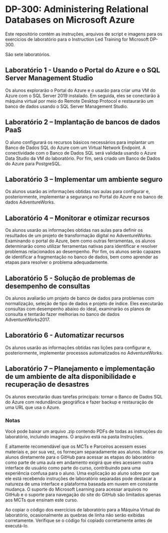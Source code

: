 # DP-300: Administering Relational Databases on Microsoft Azure

Este repositório contém as instruções, arquivos de script e imagens para os exercícios de laboratório para o Instruction Led Training for Microsoft DP-300.

São sete laboratórios.

## Laboratório 1 - Usando o Portal do Azure e o SQL Server Management Studio
Os alunos explorarão o Portal do Azure e o usarão para criar uma VM do Azure com o SQL Server 2019 instalado. Em seguida, eles se conectarão à máquina virtual por meio do Remote Desktop Protocol e restaurarão um banco de dados usando o SQL Server Management Studio.

## Laboratório 2 – Implantação de bancos de dados PaaS
O aluno configurará os recursos básicos necessários para implantar um Banco de Dados SQL do Azure com um Virtual Network Endpoint. A conectividade com o Banco de Dados SQL será validada usando o Azure Data Studio da VM do laboratório. Por fim, será criado um Banco de Dados do Azure para PostgreSQL.

## Laboratório 3 – Implementar um ambiente seguro
Os alunos usarão as informações obtidas nas aulas para configurar e, posteriormente, implementar a segurança no Portal do Azure e no banco de dados AdventureWorks.

## Laboratório 4 – Monitorar e otimizar recursos
Os alunos usarão as informações obtidas nas aulas para definir os resultados de um projeto de transformação digital no AdventureWorks. Examinando o portal do Azure, bem como outras ferramentas, os alunos determinarão como utilizar ferramentas nativas para identificar e resolver problemas relacionados ao desempenho. Por fim, os alunos serão capazes de identificar a fragmentação no banco de dados, bem como aprender as etapas para resolver o problema adequadamente.

## Laboratório 5 - Solução de problemas de desempenho de consultas
Os alunos avaliarão um projeto de banco de dados para problemas com normalização, seleção de tipo de dados e projeto de índice. Eles executarão consultas com desempenho abaixo do ideal, examinarão os planos de consulta e tentarão fazer melhorias no banco de dados AdventureWorks2017.

## Laboratório 6 - Automatizar recursos
Os alunos usarão as informações obtidas nas lições para configurar e, posteriormente, implementar processos automatizados no AdventureWorks.

## Laboratório 7 – Planejamento e implementação de um ambiente de alta disponibilidade e recuperação de desastres
Os alunos executarão duas tarefas principais: tornar o Banco de Dados SQL do Azure com redundância geográfica e fazer backup e restauração de uma URL que usa o Azure.

### Notas
Você pode baixar um arquivo .zip contendo PDFs de todas as instruções do laboratório, incluindo imagens. O arquivo está na pasta Instruções.

É altamente recomendável que os MCTs e Parceiros acessem esses materiais e, por sua vez, os forneçam separadamente aos alunos. Indicar os alunos diretamente para o GitHub para acessar as etapas do laboratório como parte de uma aula em andamento exigirá que eles acessem outra interface do usuário como parte do curso, contribuindo para uma experiência confusa para o aluno. Uma explicação ao aluno sobre por que ele está recebendo instruções de laboratório separadas pode destacar a natureza de uma interface e plataforma baseada em nuvem em constante mudança. O suporte do Microsoft Learning para acessar arquivos no GitHub e o suporte para navegação do site do GitHub são limitados apenas aos MCTs que ensinam este curso.

Ao copiar o código dos exercícios de laboratório para a Máquina Virtual do laboratório, ocasionalmente as quebras de linha não serão exibidas corretamente. Verifique se o código foi copiado corretamente antes de executá-lo.
